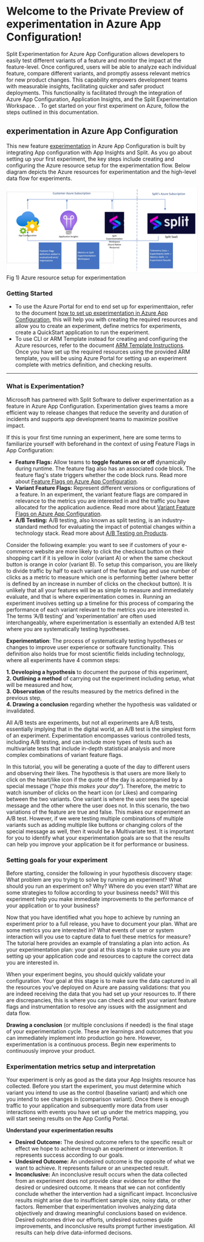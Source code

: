 # Welcome to the Private Preview of experimentation in Azure App Configuration!

Split Experimentation for Azure App Configuration allows developers to easily test different variants of a feature and monitor the impact at the feature-level. Once configured, users will be able to analyze each individual feature, compare different variants, and promptly assess relevant metrics for new product changes. This capability empowers development teams with measurable insights, facilitating quicker and safer product deployments. This functionality is facilitated through the integration of Azure App Configuration, Application Insights, and the Split Experimentation Workspace. . To get started on your first experiment on Azure, follow the steps outlined in this documentation.

## experimentation in Azure App Configuration
 
This new feature [experimentation](https://github.com/Muksvso/ExperimentationPreviewDocs?tab=readme-ov-file#what-is-experimentation) in Azure App Configuration is built by integrating App configuration with App Insights and Split. As you go about setting up your first experiment, the key steps include creating and configuring the Azure resource setup for the experimentation flow. Below diagram depicts the Azure resources for experimentation and the high-level data flow for experiments. 

![Resources Diagram](./Images/1.png)
Fig 1) Azure resource setup for experimentation

### Getting Started

- To use the Azure Portal for end to end set up for experimenttaion, refer to the document [how to set up experimentation in Azure App Configuration](/how-to-setup-experimentation.md), this will help you with creating the required resources and allow you to create an experiment, define metrics for experiments, create a QuickStart application to run the experiment. 
- To use CLI or ARM Template instead for creating and configuring the Azure resources, refer to the document [ARM Template Instructions](/ARMTemplateInstructions.md). Once you have set up the required resources using the provided ARM template, you will be using Azure Portal for setting up an experiment complete with metrics definition, and checking results.

---

### What is Experimentation?
Microsoft has partnered with Split Software to deliver experimentation as a feature in Azure App Configuration. Experimentation gives teams a more efficient way to release changes that reduce the severity and duration of incidents and supports app development teams to maximize positive impact. 

If this is your first time running an experiment, here are some terms to familiarize yourself with beforehand in the context of using Feature Flags in App Configuration:<br/>
- **Feature Flags:** Allow teams to **toggle features on or off** dynamically during runtime. The feature flag also has an associated code block. The feature flag's state triggers whether the code block runs. Read more about [Feature Flags on Azure App Configuration](https://learn.microsoft.com/en-us/azure/azure-app-configuration/concept-feature-management#basic-concepts). <br/>
- **Variant Feature Flags:** Represent different versions or configurations of a feature. In an experiment, the variant feature flags are compared in relevance to the metrics you are interested in and the traffic you have allocated for the application audience. Read more about [Variant Feature Flags on Azure App Configuration](https://github.com/microsoft/FeatureManagement-Dotnet/tree/release/v4?tab=readme-ov-file#variants).<br/>
- **A/B Testing:** A/B testing, also known as split testing, is an industry-standard method for evaluating the impact of potential changes within a technology stack. Read more about [A/B Testing on Products](https://www.microsoft.com/en-us/research/group/experimentation-platform-exp/articles/a-b-testing-across-products/).

Consider the following example: you want to see if customers of your e-commerce website are more likely to click the checkout button on their shopping cart if it is yellow in color (variant A) or when the same checkout button is orange in color (variant B). To setup this comparison, you are likely to divide traffic by half to each variant of the feature flag and use number of clicks as a metric to measure which one is performing better (where better is defined by an increase in number of clicks on the checkout button). It is unlikely that all your features will be as simple to measure and immediately evaluate, and that is where experimentation comes in. Running an experiment involves setting up a timeline for this process of comparing the performance of each variant relevant to the metrics you are interested in. The terms ‘A/B testing’ and ‘experimentation’ are often used interchangeably, where experimentation is essentially an extended A/B test where you are systematically testing hypotheses. 

**Experimentation**: The process of systematically testing hypotheses or changes to improve user experience or software functionality. This definition also holds true for most scientific fields including technology, where all experiments have 4 common steps:<br/>

**1.	Developing a hypothesis** to document the purpose of this experiment,  <br/>
**2.	Outlining a method** of carrying out the experiment including setup, what will be measured and how,  <br/>
**3.	Observation** of the results measured by the metrics defined in the previous step,  <br/>
**4.	Drawing a conclusion** regarding whether the hypothesis was validated or invalidated. <br/>

All A/B tests are experiments, but not all experiments are A/B tests, essentially implying that in the digital world, an A/B test is the simplest form of an experiment. Experimentation encompasses various controlled tests, including A/B testing, and can include more types of tests such as multivariate tests that include in-depth statistical analysis and more complex combinations of variant feature flags. 

In this tutorial, you will be generating a quote of the day to different users and observing their likes. The hypothesis is that users are more likely to click on the heart/like icon if the quote of the day is accompanied by a special message (“*hope this makes your day*”). Therefore, the metric to watch isnumber of clicks on the heart icon (or Likes) and comparing between the two variants. One variant is where the user sees the special message and the other where the user does not. In this scenario, the two variations of the feature are true and false. This makes our experiment an A/B test. However, if we were testing multiple combinations of multiple variants such as adding multiple like buttons or changing colors of the special message as well, then it would be a Multivariate test. It is important for you to identify what your experimentation goals are so that the results can help you improve your application be it for performance or business. 

### Setting goals for your experiment
Before starting, consider the following in your hypothesis discovery stage: 
What problem are you trying to solve by running an experiment? What should you run an experiment on? Why? Where do you even start? What are some strategies to follow according to your business needs? Will this experiment help you make immediate improvements to the performance of your application or to your business?

Now that you have identified what you hope to achieve by running an experiment prior to a full release, you have to document your plan. What are some metrics you are interested in? What events of user or system interaction will you use to capture data to fuel these metrics for measure? The tutorial here provides an example of translating a plan into action. As your experimentation plan: your goal at this stage is to make sure you are setting up your application code and resources to capture the correct data you are interested in.

When your experiment begins, you should quickly validate your configuration. Your goal at this stage is to make sure the data captured in all the resources you’ve deployed on Azure are passing validations: that you are indeed receiving the data that you had set up your resources to. If there are discrepancies, this is where you can check and edit your variant feature flags and instrumentation to resolve any issues with the assignment and data flow.

**Drawing a conclusion** (or multiple conclusions if needed) is the final stage of your experimentation cycle. These are learnings and outcomes that you can immediately implement into production go here. However, experimentation is a continuous process. Begin new experiments to continuously improve your product. 

### Experimentation metrics setup and interpretation
Your experiment is only as good as the data your App Insights resource has collected. Before you start the experiment, you must determine which variant you intend to use as the control (baseline variant) and which one you intend to see changes in (comparison variant). Once there is enough traffic to your application and subsequently more data from user interactions with events you have set up under the metrics mapping, you will start seeing results on the App Config Portal.

**Understand your experimentation results**

- **Desired Outcome:** The desired outcome refers to the specific result or effect we hope to achieve through an experiment or intervention. It represents success according to our goals. <br/>
- **Undesired Outcome:** An undesired outcome is the opposite of what we want to achieve. It represents failure or an unexpected result. <br/>
- **Inconclusive:** An inconclusive result occurs when the data collected from an experiment does not provide clear evidence for either the desired or undesired outcome. It means that we can not confidently conclude whether the intervention had a significant impact. Inconclusive results might arise due to insufficient sample size, noisy data, or other factors. Remember that experimentation involves analyzing data objectively and drawing meaningful conclusions based on evidence. Desired outcomes drive our efforts, undesired outcomes guide improvements, and inconclusive results prompt further investigation. All results can help drive data-informed decisons. 

